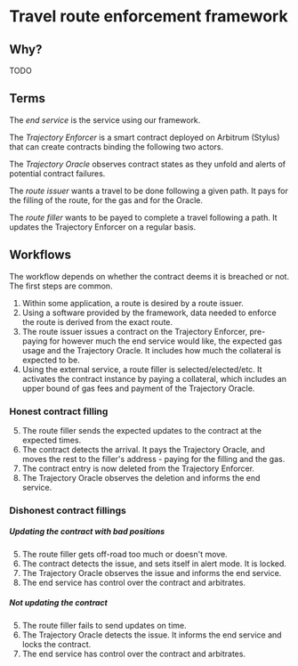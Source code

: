 # Travel route enforcement framework

## Why?

TODO

## Terms

The *end service* is the service using our framework.

The *Trajectory Enforcer* is a smart contract deployed on Arbitrum (Stylus) that can
create contracts binding the following two actors.

The *Trajectory Oracle* observes contract states as they unfold and alerts of
potential contract failures.

The *route issuer* wants a travel to be done following a given path. It pays for the
filling of the route, for the gas and for the Oracle.

The *route filler* wants to be payed to complete a travel following a path. It updates
the Trajectory Enforcer on a regular basis.

## Workflows

The workflow depends on whether the contract deems it is breached or not. The first
steps are common.

1. Within some application, a route is desired by a route issuer.
2. Using a software provided by the framework, data needed to enforce the route is
   derived from the exact route.
3. The route issuer issues a contract on the Trajectory Enforcer, pre-paying for
   however much the end service would like, the expected gas usage and the
   Trajectory Oracle. It includes how much the collateral is expected to be.
4. Using the external service, a route filler is selected/elected/etc. It activates
   the contract instance by paying a collateral, which includes an upper bound of
   gas fees and payment of the Trajectory Oracle.

### Honest contract filling

5. The route filler sends the expected updates to the contract at the expected times.
6. The contract detects the arrival. It pays the Trajectory Oracle, and moves the
   rest to the filler's address - paying for the filling and the gas.
7. The contract entry is now deleted from the Trajectory Enforcer.
8. The Trajectory Oracle observes the deletion and informs the end service.

### Dishonest contract fillings

##### Updating the contract with bad positions

5. The route filler gets off-road too much or doesn't move.
6. The contract detects the issue, and sets itself in alert mode. It is locked.
7. The Trajectory Oracle observes the issue and informs the end service.
8. The end service has control over the contract and arbitrates.

##### Not updating the contract

5. The route filler fails to send updates on time.
6. The Trajectory Oracle detects the issue. It informs the end service and locks the
   contract.
7. The end service has control over the contract and arbitrates.
